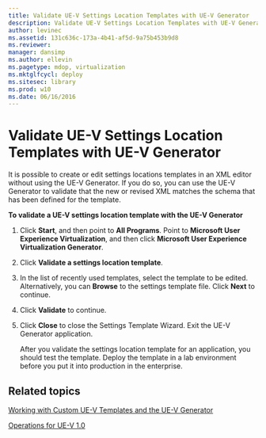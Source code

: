 ```yaml
---
title: Validate UE-V Settings Location Templates with UE-V Generator
description: Validate UE-V Settings Location Templates with UE-V Generator
author: levinec
ms.assetid: 131c636c-173a-4b41-af5d-9a75b453b9d8
ms.reviewer: 
manager: dansimp
ms.author: ellevin
ms.pagetype: mdop, virtualization
ms.mktglfcycl: deploy
ms.sitesec: library
ms.prod: w10
ms.date: 06/16/2016
---
```



# Validate UE-V Settings Location Templates with UE-V Generator


It is possible to create or edit settings locations templates in an XML editor without using the UE-V Generator. If you do so, you can use the UE-V Generator to validate that the new or revised XML matches the schema that has been defined for the template.

**To validate a UE-V settings location template with the UE-V Generator**

1.  Click **Start**, and then point to **All Programs**. Point to **Microsoft User Experience Virtualization**, and then click **Microsoft User Experience Virtualization Generator**.

2.  Click **Validate a settings location template**.

3.  In the list of recently used templates, select the template to be edited. Alternatively, you can **Browse** to the settings template file. Click **Next** to continue.

4.  Click **Validate** to continue.

5.  Click **Close** to close the Settings Template Wizard. Exit the UE-V Generator application.

    After you validate the settings location template for an application, you should test the template. Deploy the template in a lab environment before you put it into production in the enterprise.

## Related topics


[Working with Custom UE-V Templates and the UE-V Generator](working-with-custom-ue-v-templates-and-the-ue-v-generator.md)

[Operations for UE-V 1.0](operations-for-ue-v-10.md)

 

 





